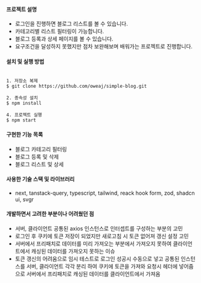 #### 프로젝트 설명

- 로그인을 진행하면 블로그 리스트를 볼 수 있습니다.
- 카테고리별 리스트 필터링이 가능합니다.
- 블로그 등록과 상세 페이지를 볼 수 있습니다.
- 요구조건을 달성하지 못했지만 점차 보완해보며 배워가는 프로젝트로 진행합니다.

#### 설치 및 실행 방법

```

1. 저장소 복제
$ git clone https://github.com/oweaj/simple-blog.git

2. 종속성 설치
$ npm install

4. 프로젝트 실행
$ npm start

```

#### 구현한 기능 목록

- 블로그 카테고리 필터링
- 블로그 등록 및 삭제
- 블로그 리스트 및 상세

#### 사용한 기술 스택 및 라이브러리

- next, tanstack-query, typescript, tailwind, reack hook form, zod, shadcn ui, svgr

#### 개발하면서 고려한 부분이나 어려웠던 점

- 서버, 클라이언트 공통된 axios 인스턴스로 인터셉트를 구성하는 부분의 고민
- 로그인 후 쿠키에 토큰 저장이 되었지만 새로고침 시 토큰 없어져 갱신 설정 고민
- 서버에서 프리패치로 데이터를 미리 가져오는 부분에서 가져오지 못하여 클라이언트에서 캐싱된 데이터를 가져오지 못하는 이슈
- 토큰 갱신의 어려움으로 임시 테스트로 로그인 성공시 수동으로 넣고 공통된 인스턴스를 서버, 클라이언트 각각 분리 하여 쿠키에 토큰을 가져와 요청시 헤더에 넣어줌으로 서버에서 프리패치로 캐싱된 데이터를 클라이언트에서 가져옴
